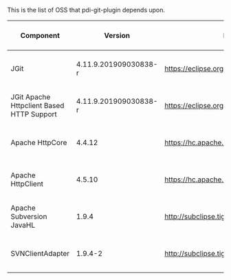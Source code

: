 This is the list of OSS that pdi-git-plugin depends upon.

| Component | Version | Home Page | License In Effect |
|-----------|---------|-----------|-------------------|
| JGit      | 4.11.9.201909030838-r | https://eclipse.org/jgit/ | [Eclipse Public License - v 1.0](https://www.eclipse.org/legal/epl-v10.html) |
| JGit Apache Httpclient Based HTTP Support      | 4.11.9.201909030838-r | https://eclipse.org/jgit/ | [Eclipse Public License - v 1.0](https://www.eclipse.org/legal/epl-v10.html) |
| Apache HttpCore                   | 4.4.12 | https://hc.apache.org/  | [Apache License, Version 2.0](https://www.apache.org/licenses/LICENSE-2.0) |
| Apache HttpClient                   | 4.5.10 | https://hc.apache.org/  | [Apache License, Version 2.0](https://www.apache.org/licenses/LICENSE-2.0) |
| Apache Subversion JavaHL | 1.9.4 | http://subclipse.tigris.org/wiki/JavaHL | [Apache License, Version 2.0](https://www.apache.org/licenses/LICENSE-2.0) |
| SVNClientAdapter | 1.9.4-2 | http://subclipse.tigris.org/svnClientAdapter.html | [Apache License, Version 2.0](https://www.apache.org/licenses/LICENSE-2.0) |
